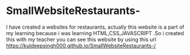 # SmallWebsiteRestaurants-
I have created a websites for restaurants, actually this website is a part of my learning because i was learning HTML,CSS,JAVASCRIPT .So i created this with my teacher 
you can see this website by using this url https://kuldeepsingh000.github.io/SmallWebsiteRestaurants-/
